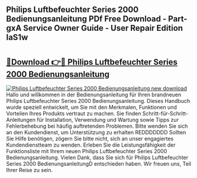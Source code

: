 ## Philips Luftbefeuchter Series 2000 Bedienungsanleitung PDf Free Download - Part-gxA Service Owner Guide - User Repair Edition IaS1w

# <h2><a href="http://df4s8pj.blite.top/?on=Philips+Luftbefeuchter+Series+2000+Bedienungsanleitung">🔗Download 👉🔴 Philips Luftbefeuchter Series 2000 Bedienungsanleitung</a></h2>

[![Philips Luftbefeuchter Series 2000 Bedienungsanleitung new download](https://i.imgur.com/lujVjoI.png)](http://df4s8pj.blite.top/?on=Philips+Luftbefeuchter+Series+2000+Bedienungsanleitung)
Hallo und willkommen in der Bedienungsanleitung für Ihren brandneuen Philips Luftbefeuchter Series 2000 Bedienungsanleitung. Dieses Handbuch wurde speziell entwickelt, um Sie mit den Merkmalen, Funktionen und Vorteilen Ihres Produkts vertraut zu machen. Sie finden Schritt-für-Schritt-Anleitungen für Installation, Verwendung und Wartung sowie Tipps zur Fehlerbehebung bei häufig auftretenden Problemen. Bitte wenden Sie sich an den Kundendienst, um Unterstützung zu erhalten REDDDDDDD Sollten Sie Hilfe benötigen, zögern Sie bitte nicht, sich an unser engagiertes Kundendienstteam zu wenden. Erleben Sie die Leistungsfähigkeit der Funktionsliste mit Ihrem neuen Philips Luftbefeuchter Series 2000 Bedienungsanleitung. Vielen Dank, dass Sie sich für Philips Luftbefeuchter Series 2000 BedienungsanleitungD entschieden haben. Wir freuen uns, Teil Ihrer Reise zu sein.
